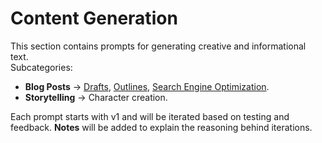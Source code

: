 # Content Generation

This section contains prompts for generating creative and informational text.  
Subcategories:  
- **Blog Posts** → [Drafts](./blog-posts/drafts), [Outlines](./blog-posts/outlines), [Search Engine Optimization](./blog-posts/seo-optimization).  
- **Storytelling** → Character creation.  

Each prompt starts with v1 and will be iterated based on testing and feedback. **Notes** will be added to explain the reasoning behind iterations.

